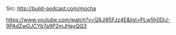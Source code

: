 
Src: http://build-podcast.com/mocha

https://www.youtube.com/watch?v=Q8Jl85FJz4E&list=PLw5h0DiJ-9PAdZwGJCYb7a9P2mJHayQQ3